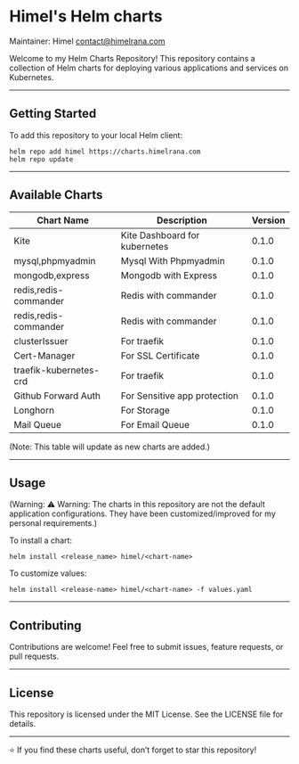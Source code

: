Himel's Helm charts
======================
Maintainer: Himel <contact@himelrana.com>

Welcome to my Helm Charts Repository!
This repository contains a collection of Helm charts for deploying various applications and services on Kubernetes.

----------------------------------------------------------------------
Getting Started
----------------------------------------------------------------------

To add this repository to your local Helm client:

    helm repo add himel https://charts.himelrana.com
    helm repo update

----------------------------------------------------------------------
Available Charts
----------------------------------------------------------------------

Chart Name          | Description                   | Version
------------------------|-------------------------------|---------
Kite                    | Kite Dashboard for kubernetes | 0.1.0
mysql,phpmyadmin        | Mysql With Phpmyadmin         | 0.1.0
mongodb,express         | Mongodb with Express          | 0.1.0
redis,redis-commander   | Redis with commander          | 0.1.0
redis,redis-commander   | Redis with commander          | 0.1.0
clusterIssuer           | For traefik                   | 0.1.0
Cert-Manager            | For SSL Certificate           | 0.1.0
traefik-kubernetes-crd  | For traefik                   | 0.1.0
Github Forward Auth     | For Sensitive app protection  | 0.1.0
Longhorn                | For Storage                   | 0.1.0
Mail Queue              | For Email Queue               | 0.1.0

(Note: This table will update as new charts are added.)

----------------------------------------------------------------------
Usage
----------------------------------------------------------------------
(Warning: ⚠️ Warning: The charts in this repository are not the default application configurations. They have been customized/improved for my personal requirements.)

To install a chart:

    helm install <release_name> himel/<chart-name>

To customize values:

    helm install <release-name> himel/<chart-name> -f values.yaml

----------------------------------------------------------------------
Contributing
----------------------------------------------------------------------

Contributions are welcome!
Feel free to submit issues, feature requests, or pull requests.

----------------------------------------------------------------------
License
----------------------------------------------------------------------

This repository is licensed under the MIT License.
See the LICENSE file for details.

----------------------------------------------------------------------

⭐ If you find these charts useful, don’t forget to star this repository!

